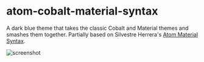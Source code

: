 # atom-cobalt-material-syntax

A dark blue theme that takes the classic Cobalt and Material themes and smashes them together. Partially based on Silvestre Herrera's [Atom Material Syntax](https://github.com/silvestreh/atom-material-syntax).

![screenshot](https://i.imgur.com/DMgMRkl.png)
